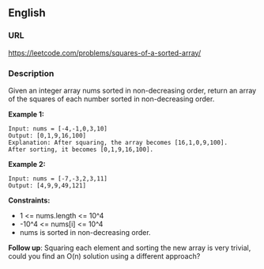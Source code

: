 ## English

### URL
https://leetcode.com/problems/squares-of-a-sorted-array/

### Description 
Given an integer array nums sorted in non-decreasing order, return an array of the squares of each number sorted in non-decreasing order.


**Example 1:**

```
Input: nums = [-4,-1,0,3,10]
Output: [0,1,9,16,100]
Explanation: After squaring, the array becomes [16,1,0,9,100].
After sorting, it becomes [0,1,9,16,100].
```

**Example 2:**

```
Input: nums = [-7,-3,2,3,11]
Output: [4,9,9,49,121]
```

**Constraints:**

- 1 <= nums.length <= 10^4
- -10^4 <= nums[i] <= 10^4
- nums is sorted in non-decreasing order.
 

**Follow up**: Squaring each element and sorting the new array is very trivial, could you find an O(n) solution using a different approach?